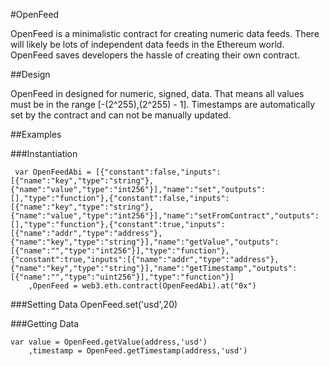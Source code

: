 #OpenFeed

OpenFeed is a minimalistic contract for creating numeric data feeds. There will likely be lots of independent data feeds in the Ethereum world. OpenFeed saves developers the hassle of creating their own contract.

##Design

OpenFeed in designed for numeric, signed, data. That means all values must be in the range [-(2^255),(2^255) - 1]. Timestamps are automatically set by the contract and can not be manually updated.

##Examples

###Instantiation

     var OpenFeedAbi = [{"constant":false,"inputs":[{"name":"key","type":"string"},{"name":"value","type":"int256"}],"name":"set","outputs":[],"type":"function"},{"constant":false,"inputs":[{"name":"key","type":"string"},{"name":"value","type":"int256"}],"name":"setFromContract","outputs":[],"type":"function"},{"constant":true,"inputs":[{"name":"addr","type":"address"},{"name":"key","type":"string"}],"name":"getValue","outputs":[{"name":"","type":"int256"}],"type":"function"},{"constant":true,"inputs":[{"name":"addr","type":"address"},{"name":"key","type":"string"}],"name":"getTimestamp","outputs":[{"name":"","type":"uint256"}],"type":"function"}]
     	,OpenFeed = web3.eth.contract(OpenFeedAbi).at("0x")

###Setting Data
	OpenFeed.set('usd',20)

###Getting Data

	var value = OpenFeed.getValue(address,'usd')
		,timestamp = OpenFeed.getTimestamp(address,'usd')